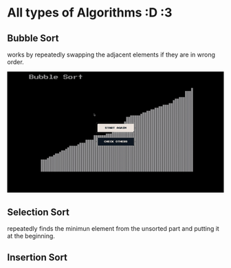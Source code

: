 # All types of Algorithms :D :3

## Bubble Sort

works by repeatedly swapping the adjacent elements if they are in wrong order.

![BubbleSort Visualization](https://github.com/PaulAlarcon/AlgorithmsVisualization/blob/master/gifs/bubblesort.gif)

## Selection Sort

repeatedly finds the minimun element from the unsorted part and putting it at the beginning.

## Insertion Sort

